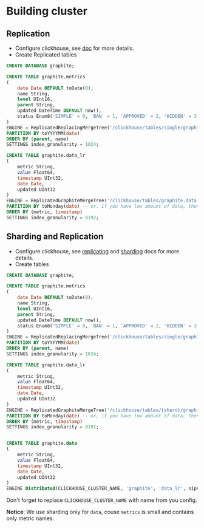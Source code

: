 Building cluster
================

Replication
-----------

- Configure clickhouse, see [doc](https://clickhouse.yandex/reference_en.html#Data_replication) for more details.
- Create Replicated tables

```sql
CREATE DATABASE graphite;

CREATE TABLE graphite.metrics
(
    date Date DEFAULT toDate(0),
    name String,
    level UInt16,
    parent String,
    updated DateTime DEFAULT now(),
    status Enum8('SIMPLE' = 0, 'BAN' = 1, 'APPROVED' = 2, 'HIDDEN' = 3, 'AUTO_HIDDEN' = 4)
)
ENGINE = ReplicatedReplacingMergeTree('/clickhouse/tables/single/graphite.metrics', '{replica}', updated)
PARTITION BY toYYYYMM(date)
ORDER BY (parent, name)
SETTINGS index_granularity = 1024;

CREATE TABLE graphite.data_lr
(
    metric String,
    value Float64,
    timestamp UInt32,
    date Date,
    updated UInt32
)
ENGINE = ReplicatedGraphiteMergeTree('/clickhouse/tables/graphite.data', '{replica}', 'graphite_rollup')
PARTITION BY toMonday(date) -- or, if you have low amount of data, then toYYYYMM(date)
ORDER BY (metric, timestamp)
SETTINGS index_granularity = 8192;
```

Sharding and Replication
------------------------

- Configure clickhouse, see [replicating](https://clickhouse.yandex/reference_en.html#Data_replication) and [sharding](https://clickhouse.yandex/reference_en.html#Distributed) docs for more details.
- Create tables

```sql
CREATE DATABASE graphite;

CREATE TABLE graphite.metrics
(
    date Date DEFAULT toDate(0),
    name String,
    level UInt16,
    parent String,
    updated DateTime DEFAULT now(),
    status Enum8('SIMPLE' = 0, 'BAN' = 1, 'APPROVED' = 2, 'HIDDEN' = 3, 'AUTO_HIDDEN' = 4)
)
ENGINE = ReplicatedReplacingMergeTree('/clickhouse/tables/single/graphite.metrics', '{replica}', updated)
PARTITION BY toYYYYMM(date)
ORDER BY (parent, name)
SETTINGS index_granularity = 1024;

CREATE TABLE graphite.data_lr
(
    metric String,
    value Float64,
    timestamp UInt32,
    date Date,
    updated UInt32
)
ENGINE = ReplicatedGraphiteMergeTree('/clickhouse/tables/{shard}/graphite.data_lr', '{replica}', 'graphite_rollup')
PARTITION BY toMonday(date) -- or, if you have low amount of data, then toYYYYMM(date)
ORDER BY (metric, timestamp)
SETTINGS index_granularity = 8192;


CREATE TABLE graphite.data
(
    metric String,
    value Float64,
    timestamp UInt32,
    date Date,
    updated UInt32
)
ENGINE Distributed(CLICKHOUSE_CLUSTER_NAME, 'graphite', 'data_lr', sipHash64(metric));
```

Don't forget to replace ```CLICKHOUSE_CLUSTER_NAME``` with name from you config.

**Notice**: We use sharding only for ```data```, couse ```metrics``` is small and contains only metric names.
